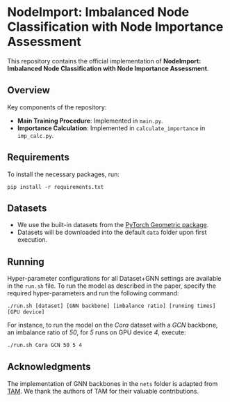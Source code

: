 # NodeImport: Imbalanced Node Classification with Node Importance Assessment

This repository contains the official implementation of **NodeImport: Imbalanced Node Classification with Node Importance Assessment**.

## Overview

Key components of the repository:

- **Main Training Procedure**: Implemented in `main.py`.
- **Importance Calculation**: Implemented in `calculate_importance` in `imp_calc.py`.

## Requirements

To install the necessary packages, run:

```setup
pip install -r requirements.txt
```

## Datasets

- We use the built-in datasets from the [PyTorch Geometric package](https://pytorch-geometric.readthedocs.io/en/latest/modules/datasets.html).
- Datasets will be downloaded into the default `data` folder upon first execution.

## Running

Hyper-parameter configurations for all Dataset+GNN settings are available in the `run.sh` file. To run the model as described in the paper, specify the required hyper-parameters and run the following command:

```run
./run.sh [dataset] [GNN backbone] [imbalance ratio] [running times] [GPU device]
```

For instance, to run the model on the _Cora_ dataset with a _GCN_ backbone, an imbalance ratio of _50_, for _5_ runs on GPU device _4_, execute:

```sh
./run.sh Cora GCN 50 5 4
```

## Acknowledgments
The implementation of GNN backbones in the `nets` folder is adapted from [TAM](https://github.com/Jaeyun-Song/TAM). We thank the authors of TAM for their valuable contributions.
